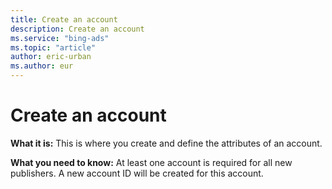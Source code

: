```yaml
---
title: Create an account
description: Create an account
ms.service: "bing-ads"
ms.topic: "article"
author: eric-urban
ms.author: eur
---
```


# Create an account

**What it is:** This is where you create and define the attributes of an account.

**What you need to know:** At least one account is required for all new publishers. A new account ID will be created for this account.


